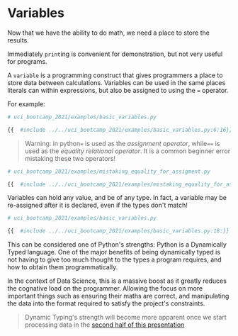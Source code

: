 # Variables

Now that we have the ability to do math, we need a place to store the results.

Immediately `print`ing is convenient for demonstration, but not very useful for programs.

A `variable` is a programming construct that gives programmers a place to store data between
calculations. Variables can be used in the same places literals can within expressions, but also be
assigned to using the `=` operator.

For example:

```python
# uci_bootcamp_2021/examples/basic_variables.py

{{  #include ../../uci_bootcamp_2021/examples/basic_variables.py:6:16}}
```

> Warning: in python`=` is used as the *assignment operator*, while`==` is used as the
> *equality relational operator*. It is a common beginner error mistaking these two operators!

```python
# uci_bootcamp_2021/examples/mistaking_equality_for_assigment.py

{{  #include ../../uci_bootcamp_2021/examples/mistaking_equality_for_assigment.py:10:27 }}
```

Variables can hold any value, and be of any type. In fact, a variable may be re-assigned after it is
declared, even if the types don't match!

```python
# uci_bootcamp_2021/examples/basic_variables.py

{{  #include ../../uci_bootcamp_2021/examples/basic_variables.py:18:}}
```

This can be considered one of Python's strengths: Python is a Dynamically Typed language. One of the
major benefits of being dynamically typed is not having to give too much thought to the types a program
requires, and how to obtain them programmatically.

In the context of Data Science, this is a massive boost as it greatly reduces the cognative load on the
programmer. Allowing the focus on more important things such as ensuring their maths are correct, and
manipulating the data into the format required to satisfy the project's constraints.
> Dynamic Typing's strength will become more apparent once we start processing data in the [second half of this presentation]()